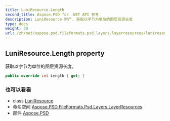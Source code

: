 ```yaml
---
title: LuniResource.Length
second_title: Aspose.PSD for .NET API 参考
description: LuniResource 财产. 获取以字节为单位的图层资源长度
type: docs
weight: 30
url: /zh/net/aspose.psd.fileformats.psd.layers.layerresources/luniresource/length/
---
```

## LuniResource.Length property

获取以字节为单位的图层资源长度。

```csharp
public override int Length { get; }
```

### 也可以看看

* class [LuniResource](../)
* 命名空间 [Aspose.PSD.FileFormats.Psd.Layers.LayerResources](../../luniresource/)
* 部件 [Aspose.PSD](../../../)


